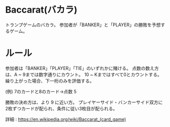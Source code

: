 # Baccarat(バカラ)
トランプゲームのバカラ。
参加者が「BANKER」と「PLAYER」の勝敗を予想するゲーム。

# ルール
参加者は「BANKER」「PLAYER」「TIE」のいずれかに賭ける。
点数の数え方は、A ~ 9までは数字通りにカウント。
10 ~ Kまではすべて0とカウントする。
繰り上がった場合、下一桁のみを評価する。

(例) 7のカードと8のカード→点数 5

勝敗の決め方は、より 9 に近い方。
プレイヤーサイド・バンカーサイド双方に2枚ずつカードが配られ、条件に従い3枚目が配られる。

詳細 : https://en.wikipedia.org/wiki/Baccarat_(card_game)
